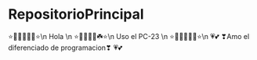 # RepositorioPrincipal
⭐💖💛💚💙💜⭐\n
Hola \n
⭐🌸🌺🌹🍃☘️⭐\n
Uso el PC-23 \n
⭐🐞🦗🦋🐌🐸⭐\n
💗💕 ❣Amo el diferenciado de programacion❣ 💗💕
